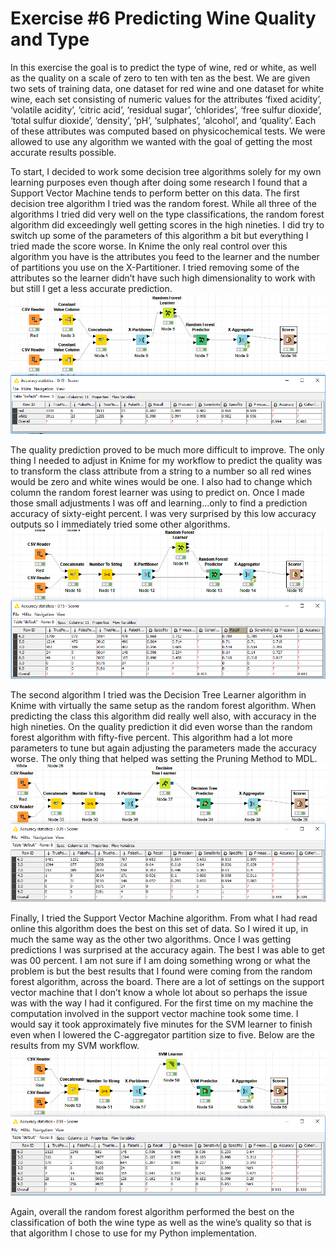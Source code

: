 # Exercise #6 Predicting Wine Quality and Type

In this exercise the goal is to predict the type of wine, red or white, as well as the quality on a scale of zero to ten with ten as the best. We are given two sets of training data, one dataset for red wine and one dataset for white wine, each set consisting of numeric values for the attributes ‘fixed acidity’, ‘volatile acidity’, ‘citric acid’, ‘residual sugar’, ‘chlorides’, ‘free sulfur dioxide’, ‘total sulfur dioxide’, ‘density’, ‘pH’, ‘sulphates’, ‘alcohol’, and ‘quality’. Each of these attributes was computed based on physicochemical tests. We were allowed to use any algorithm we wanted with the goal of getting the most accurate results possible.

To start, I decided to work some decision tree algorithms solely for my own learning purposes even though after doing some research I found that a Support Vector Machine tends to perform better on this data. The first decision tree algorithm I tried was the random forest. While all three of the algorithms I tried did very well on the type classifications, the random forest algorithm did exceedingly well getting scores in the high nineties. I did try to switch up some of the parameters of this algorithm a bit but everything I tried made the score worse. In Knime the only real control over this algorithm you have is the attributes you feed to the learner and the number of partitions you use on the X-Partitioner. I tried removing some of the attributes so the learner didn’t have such high dimensionality to work with but still I get a less accurate prediction.
![Random Forest Classifier in Knime](randomForestTypeStats.PNG)

 The quality prediction proved to be much more difficult to improve. The only thing I needed to adjust in Knime for my workflow to predict the quality was to transform the class attribute from a string to a number so all red wines would be zero and white wines would be one. I also had to change which column the random forest learner was using to predict on. Once I made those small adjustments I was off and learning...only to find a prediction accuracy of sixty-eight percent. I was very surprised by this low accuracy outputs so I immediately tried some other algorithms.
![Random Forest Classifier in Knime](randomForestQualityStats.PNG)

The second algorithm I tried was the Decision Tree Learner algorithm in Knime with virtually the same setup as the random forest algorithm. When predicting the class this algorithm did really well also, with accuracy in the high nineties. On the quality prediction it did even worse than the random forest algorithm with fifty-five percent. This algorithm had a lot more parameters to tune but again adjusting the parameters made the accuracy worse. The only thing that helped was setting the Pruning Method to MDL.
![Decision Tree Classifier in Knime](decisionTreeQuality.PNG)

Finally, I tried the Support Vector Machine algorithm. From what I had read online this algorithm does the best on this set of data. So I wired it up, in much the same way as the other two algorithms. Once I was getting predictions I was surprised at the accuracy again. The best I was able to get was 00 percent. I am not sure if I am doing something wrong or what the problem is but the best results that I found were coming from the random forest algorithm, across the board. There are a lot of settings on the support vector machine that I don’t know a whole lot about so perhaps the issue was with the way I had it configured. For the first time on my machine the computation involved in the support vector machine took some time. I would say it took approximately five minutes for the SVM learner to finish even when I lowered the C-aggregator partition size to five. Below are the results from my SVM workflow.
![Support Vector Machine Classifier in Knime](supportVectorMachineQuality.PNG)

Again, overall the random forest algorithm performed the best on the classification of both the wine type as well as the wine’s quality so that is that algorithm I chose to use for my Python implementation.
